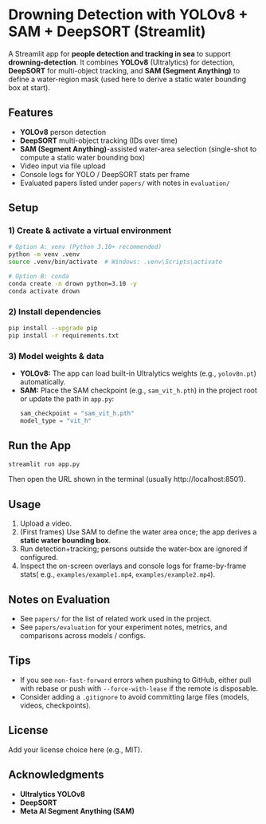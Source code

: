 # Drowning Detection with YOLOv8 + SAM + DeepSORT (Streamlit)

A Streamlit app for **people detection and tracking in sea** to support **drowning-detection**.
It combines **YOLOv8** (Ultralytics) for detection, **DeepSORT** for multi-object tracking, and **SAM (Segment Anything)** to define a water-region mask (used here to derive a static water bounding box at start).

## Features
-  **YOLOv8** person detection
-  **DeepSORT** multi-object tracking (IDs over time)
-  **SAM (Segment Anything)**-assisted water-area selection (single-shot to compute a static water bounding box)
-  Video input via file upload 
-  Console logs for YOLO / DeepSORT stats per frame
-  Evaluated papers listed under `papers/` with notes in `evaluation/`


## Setup

### 1) Create & activate a virtual environment
```bash
# Option A: venv (Python 3.10+ recommended)
python -m venv .venv
source .venv/bin/activate  # Windows: .venv\Scripts\activate

# Option B: conda
conda create -n drown python=3.10 -y
conda activate drown
```

### 2) Install dependencies
```bash
pip install --upgrade pip
pip install -r requirements.txt
```


### 3) Model weights & data
- **YOLOv8:** The app can load built-in Ultralytics weights (e.g., `yolov8n.pt`) automatically.
- **SAM:** Place the SAM checkpoint (e.g., `sam_vit_h.pth`) in the project root or update the path in `app.py`:
  ```python
  sam_checkpoint = "sam_vit_h.pth"
  model_type = "vit_h"
  ```

## Run the App
```bash
streamlit run app.py
```
Then open the URL shown in the terminal (usually http://localhost:8501).

## Usage
1. Upload a video.
2. (First frames) Use SAM to define the water area once; the app derives a **static water bounding box**.
3. Run detection+tracking; persons outside the water-box are ignored if configured.
4. Inspect the on-screen overlays and console logs for frame-by-frame stats( e.g., `examples/example1.mp4`, `examples/example2.mp4`).

## Notes on Evaluation
- See `papers/` for the list of related work used in the project.
- See `papers/evaluation` for your experiment notes, metrics, and comparisons across models / configs.

## Tips
- If you see `non-fast-forward` errors when pushing to GitHub, either pull with rebase or push with `--force-with-lease` if the remote is disposable.
- Consider adding a `.gitignore` to avoid committing large files (models, videos, checkpoints).

## License
Add your license choice here (e.g., MIT).

## Acknowledgments
- **Ultralytics YOLOv8**
- **DeepSORT**
- **Meta AI Segment Anything (SAM)**
